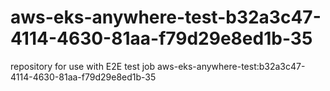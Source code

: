 # aws-eks-anywhere-test-b32a3c47-4114-4630-81aa-f79d29e8ed1b-35
repository for use with E2E test job aws-eks-anywhere-test:b32a3c47-4114-4630-81aa-f79d29e8ed1b-35
